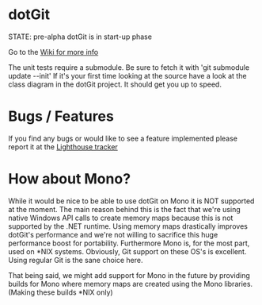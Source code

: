 dotGit
======

STATE:  pre-alpha
dotGit is in start-up phase

Go to the [Wiki for more info](http://github.com/pheew/dotgit/wikis) 


The unit tests require a submodule. Be sure to fetch it with 'git submodule update --init'
If it's your first time looking at the source have a look at the class diagram in the dotGit project. It should get you up to speed.


Bugs / Features
===============

If you find any bugs or would like to see a feature implemented please report it at the [Lighthouse tracker](http://pheew.lighthouseapp.com/projects/21305/home)


How about Mono?
===============

While it would be nice to be able to use dotGit on Mono it is NOT supported at the moment. The main reason behind this is the fact that we're using native Windows API calls to create memory maps because this is not supported by the .NET runtime. Using memory maps drastically improves dotGit's performance and we're not willing to sacrifice this huge performance boost for portability. 
Furthermore Mono is, for the most part, used on \*NIX systems. Obviously, Git support on these OS's is excellent. Using regular Git is the sane choice here.

That being said, we might add support for Mono in the future by providing builds for Mono where memory maps are created using the Mono libraries. (Making these builds \*NIX only)